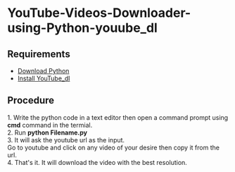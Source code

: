 # YouTube-Videos-Downloader-using-Python-youube_dl

## Requirements

<ul>
  <li><a href="https://www.python.org/downloads/" target="_blank"> Download Python </a></li>
  <li><a href="https://pypi.org/project/youtube_dl/" target="_blank">Install YouTube_dl </a></li>
</ul>

## Procedure
<p>
  1. Write the python code in a text editor then open a command prompt using <b>cmd</b>  command in the termial. <br/>
  2. Run <b> python Filename.py </b> <br/>
3. It will ask the youtube url as the input. <br/> Go to youtube and click on any video of your desire then copy it from the url. <br>
4. That's it. It will download the video with the best resolution.
 </p>

